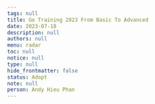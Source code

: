 ```yaml
---
tags: null
title: Go Training 2023 From Basic To Advanced
date: 2023-07-18
description: null
authors: null
menu: radar
toc: null
notice: null
type: null
hide_frontmatter: false
status: Adopt
note: null
person: Andy Hieu Phan
---
```


